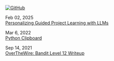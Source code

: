 [![GitHub](https://img.shields.io/badge/GitHub-000000?style=flat&logo=github)](https://github.com/wldasf) 


Feb 02, 2025<br>
[Personalizing Guided Project Learning with LLMs](/blogs/guided-project-based-learning.md)

Mar 6, 2022<br>
[Python Clipboard](/blogs/python-clipboard.md)

Sep 14, 2021<br>
[OverTheWire: Bandit Level 12 Writeup](/blogs/overthewire-bandit-12.md)
